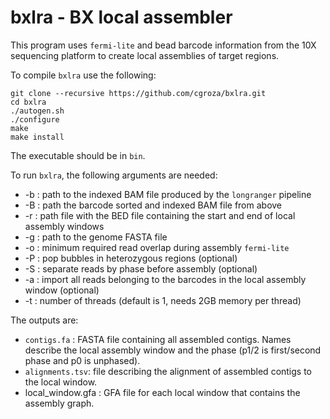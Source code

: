 # bxlra - BX local assembler

This program uses `fermi-lite` and bead barcode information from the 10X sequencing
platform to create local assemblies of target regions.

To compile `bxlra` use the following:

```
git clone --recursive https://github.com/cgroza/bxlra.git
cd bxlra
./autogen.sh
./configure
make
make install
```

The executable should be in `bin`.

To run `bxlra`, the following arguments are needed:
+ -b : path to the indexed BAM file produced by the `longranger` pipeline
+ -B : path the barcode sorted and indexed BAM file from above
+ -r : path file with the BED file containing the start and end of local assembly windows
+ -g : path to the genome FASTA file
+ -o : minimum required read overlap during assembly `fermi-lite`
+ -P : pop bubbles in heterozygous regions (optional)
+ -S : separate reads by phase before assembly (optional)
+ -a : import all reads belonging to the barcodes in the local assembly window (optional)
+ -t : number of threads (default is 1, needs 2GB memory per thread)


The outputs are:
+ `contigs.fa` : FASTA file containing all assembled contigs. Names describe the local assembly window and the phase (p1/2 is first/second phase and p0 is unphased).
+ `alignments.tsv`: file describing the alignment of assembled contigs to the local window.
+ local_window.gfa : GFA file for each local window that contains the assembly graph.
